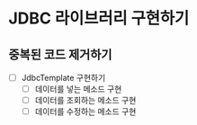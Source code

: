 # JDBC 라이브러리 구현하기
## 중복된 코드 제거하기
- [ ] JdbcTemplate 구현하기
  - [ ] 데이터를 넣는 메소드 구현
  - [ ] 데이터를 조회하는 메소드 구현
  - [ ] 데이터를 수정하는 메소드 구현
